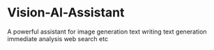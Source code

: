 # Vision-Al-Assistant
A powerful assistant for image generation text writing text generation immediate analysis web search etc
